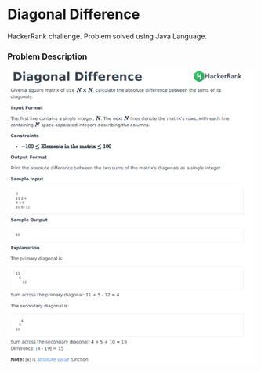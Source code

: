 # Diagonal Difference
HackerRank challenge. 
Problem solved using Java Language.

### Problem Description

![alt text](https://github.com/morvanabonin/diagonal_difference/blob/main/img/diagonal_difference.png "Diagonal Difference")